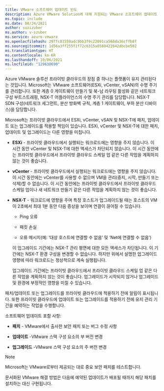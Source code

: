 ```yaml
---
title: VMware 소프트웨어 업데이트 빈도
description: Azure VMware Solution에 대해 지원되는 VMware 소프트웨어 업데이트 빈도.
ms.topic: include
ms.date: 08/24/2021
author: suzizuber
ms.author: v-szuber
ms.service: azure-vmware
ms.openlocfilehash: 297fc81559adc9bb3f9c22091ca568da36cffb8f
ms.sourcegitcommit: 1d56a3ff255f1f72c6315a0588422842dbcbe502
ms.translationtype: HT
ms.contentlocale: ko-KR
ms.lasthandoff: 10/06/2021
ms.locfileid: "129638690"
---
```

<!-- Used in faq.md and concepts-private-clouds-clusters.md -->

Azure VMware 솔루션 프라이빗 클라우드의 장점 중 하나는 플랫폼이 유지 관리된다는 것입니다.  Microsoft는 VMware 소프트웨어(ESXi, vCenter, vSAN)의 수명 주기를 관리합니다. 또한 계층 0 게이트웨이 만들기 및 북-남 라우팅 활성화 같은 네트워크 구성 부트스트래핑, NSX-T 어플라이언스의 수명 주기 관리를 담당합니다. NSX-T SDN 구성(네트워크 세그먼트, 분산 방화벽 규칙, 계층 1 게이트웨이, 부하 분산 디바이스)을 담당합니다. 

Microsoft는 프라이빗 클라우드에서 ESXi, vCenter, vSAN 및 NSX-T에 패치, 업데이트 또는 업그레이드를 적용할 책임이 있습니다. ESXi, vCenter 및 NSX-T에 대한 패치, 업데이트 및 업그레이드는 다른 영향을 미칩니다. 

- **ESXi** - 프라이빗 클라우드에서 실행되는 워크로드에는 영향을 주지 않습니다. 이 시간 동안 vCenter 및 NSX-T에 대한 액세스가 차단되지 않습니다.  이 시간 동안에는 프라이빗 클라우드에서 프라이빗 클라우드 스케일 업 같은 다른 작업을 계획하지 않는 것이 좋습니다.

- **vCenter** - 프라이빗 클라우드에서 실행되는 워크로드에는 영향을 주지 않습니다. 이 시간 동안에는 vCenter를 사용할 수 없으며 VM을 관리(중지, 시작, 만들기 또는 삭제)할 수 없습니다. 이 시간 동안에는 프라이빗 클라우드에서 프라이빗 클라우드 스케일 업이나 새 네트워크 만들기 같은 다른 작업을 계획하지 않는 것이 좋습니다.

- **NSX-T** - 워크로드에 영향을 주며 특정 호스트가 업그레이드될 때는 호스트의 VM이 2초에서 최대 1분 동안 다음 증상을 보이며 연결이 끊어질 수 있습니다.

   - Ping 오류

   - 패킷 손실

   - 오류 메시지(예: ‘대상 호스트에 연결할 수 없음’ 및 ‘Net에 연결할 수 없음’)

   이 업그레이드 기간에는 NSX-T 관리 평면에 대한 모든 액세스가 차단됩니다. 이 기간에는 NSX-T 환경 구성을 변경할 수 없습니다.  하지만 위에서 설명한 업그레이드 영향에 따라 워크로드는 정상적으로 계속 실행됩니다.
 
   업그레이드 기간에는 프라이빗 클라우드에서 프라이빗 클라우드 스케일 업 같은 다른 작업을 계획하지 않는 것이 좋습니다. 업그레이드가 시작되지 않거나 업그레이드 및 환경에 부정적인 영향을 미칠 수 있습니다.
 
패치/업데이트 또는 업그레이드를 프라이빗 클라우드에 적용하기 전에 알림이 표시됩니다. 또한 프라이빗 클라우드에 업데이트 또는 업그레이드를 적용하기 전에 유지 관리 기간을 예약하는 작업을 수행합니다.


소프트웨어 업데이트 포함 사항:

- **패치** - VMware에서 출사한 보안 패치 또는 버그 수정 사항

- **업데이트** -VMware 스택 구성 요소의 부 버전 변경

- **업그레이드** -VMware 스택 구성 요소의 주 버전 변경

>[!NOTE]
>Microsoft는 VMware로부터 제공되는 대로 중요 보안 패치를 테스트합니다.

문서화된 VMware 해결 방법은 다음에 예약된 업데이트가 배포될 때까지 해당 패치를 설치하는 대신 구현됩니다.
